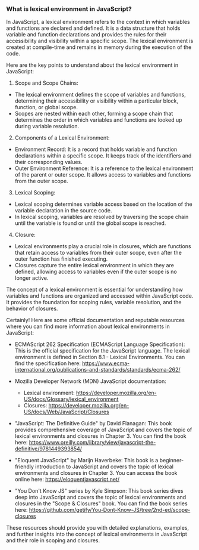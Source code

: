 ### What is lexical environment in JavaScript?

In JavaScript, a lexical environment refers to the context in which variables and functions are declared and defined. It is a data structure that holds variable and function declarations and provides the rules for their accessibility and visibility within a specific scope. The lexical environment is created at compile-time and remains in memory during the execution of the code.

Here are the key points to understand about the lexical environment in JavaScript:

1. Scope and Scope Chains:
  - The lexical environment defines the scope of variables and functions, determining their accessibility or visibility within a particular block, function, or global scope.
  - Scopes are nested within each other, forming a scope chain that determines the order in which variables and functions are looked up during variable resolution.

2. Components of a Lexical Environment:
  - Environment Record: It is a record that holds variable and function declarations within a specific scope. It keeps track of the identifiers and their corresponding values.
  - Outer Environment Reference: It is a reference to the lexical environment of the parent or outer scope. It allows access to variables and functions from the outer scope.

3. Lexical Scoping:
  - Lexical scoping determines variable access based on the location of the variable declaration in the source code.
  - In lexical scoping, variables are resolved by traversing the scope chain until the variable is found or until the global scope is reached.

4. Closure:
  - Lexical environments play a crucial role in closures, which are functions that retain access to variables from their outer scope, even after the outer function has finished executing.
  - Closures capture the entire lexical environment in which they are defined, allowing access to variables even if the outer scope is no longer active.

The concept of a lexical environment is essential for understanding how variables and functions are organized and accessed within JavaScript code. It provides the foundation for scoping rules, variable resolution, and the behavior of closures.

Certainly! Here are some official documentation and reputable resources where you can find more information about lexical environments in JavaScript:

- ECMAScript 262 Specification (ECMAScript Language Specification): This is the official specification for the JavaScript language. The lexical environment is defined in Section 8.1 - Lexical Environments. You can find the specification here: https://www.ecma-international.org/publications-and-standards/standards/ecma-262/

- Mozilla Developer Network (MDN) JavaScript documentation:
  - Lexical environment: https://developer.mozilla.org/en-US/docs/Glossary/lexical_environment
  - Closures: https://developer.mozilla.org/en-US/docs/Web/JavaScript/Closures

- "JavaScript: The Definitive Guide" by David Flanagan: This book provides comprehensive coverage of JavaScript and covers the topic of lexical environments and closures in Chapter 3. You can find the book here: https://www.oreilly.com/library/view/javascript-the-definitive/9781449393854/

- "Eloquent JavaScript" by Marijn Haverbeke: This book is a beginner-friendly introduction to JavaScript and covers the topic of lexical environments and closures in Chapter 3. You can access the book online here: https://eloquentjavascript.net/

- "You Don't Know JS" series by Kyle Simpson: This book series dives deep into JavaScript and covers the topic of lexical environments and closures in the "Scope & Closures" book. You can find the book series here: https://github.com/getify/You-Dont-Know-JS/tree/2nd-ed/scope-closures

These resources should provide you with detailed explanations, examples, and further insights into the concept of lexical environments in JavaScript and their role in scoping and closures.
